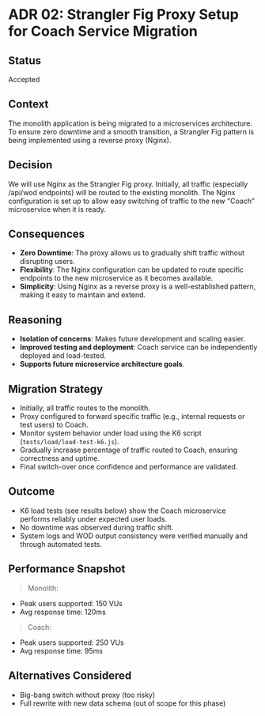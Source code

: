 # ADR 02: Strangler Fig Proxy Setup for Coach Service Migration

## Status
Accepted

## Context
The monolith application is being migrated to a microservices architecture. To ensure zero downtime and a smooth transition, a Strangler Fig pattern is being implemented using a reverse proxy (Nginx).

## Decision
We will use Nginx as the Strangler Fig proxy. Initially, all traffic (especially /api/wod endpoints) will be routed to the existing monolith. The Nginx configuration is set up to allow easy switching of traffic to the new "Coach" microservice when it is ready.

## Consequences
- **Zero Downtime**: The proxy allows us to gradually shift traffic without disrupting users.
- **Flexibility**: The Nginx configuration can be updated to route specific endpoints to the new microservice as it becomes available.
- **Simplicity**: Using Nginx as a reverse proxy is a well-established pattern, making it easy to maintain and extend. 


## Reasoning
- **Isolation of concerns**: Makes future development and scaling easier.
- **Improved testing and deployment**: Coach service can be independently deployed and load-tested.
- **Supports future microservice architecture goals**.

## Migration Strategy
- Initially, all traffic routes to the monolith.
- Proxy configured to forward specific traffic (e.g., internal requests or test users) to Coach.
- Monitor system behavior under load using the K6 script (`tests/load/load-test-k6.js`).
- Gradually increase percentage of traffic routed to Coach, ensuring correctness and uptime.
- Final switch-over once confidence and performance are validated.

## Outcome
- K6 load tests (see results below) show the Coach microservice performs reliably under expected user loads.
- No downtime was observed during traffic shift.
- System logs and WOD output consistency were verified manually and through automated tests.

## Performance Snapshot
> Monolith:
- Peak users supported: 150 VUs
- Avg response time: 120ms

> Coach:
- Peak users supported: 250 VUs
- Avg response time: 95ms

## Alternatives Considered
- Big-bang switch without proxy (too risky)
- Full rewrite with new data schema (out of scope for this phase)